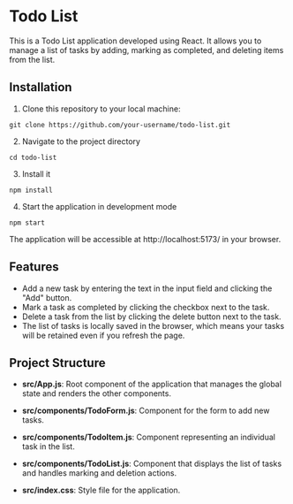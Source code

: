 # Todo List

This is a Todo List application developed using React. It allows you to manage a list of tasks by adding, marking as completed, and deleting items from the list.

## Installation

1. Clone this repository to your local machine:

```git
git clone https://github.com/your-username/todo-list.git
```

2. Navigate to the project directory

```git
cd todo-list
```

3. Install it

```git
npm install
```

4. Start the application in development mode

```git
npm start
```

The application will be accessible at http://localhost:5173/ in your browser.

## Features

- Add a new task by entering the text in the input field and clicking the "Add" button.
- Mark a task as completed by clicking the checkbox next to the task.
- Delete a task from the list by clicking the delete button next to the task.
- The list of tasks is locally saved in the browser, which means your tasks will be retained even if you refresh the page.

## Project Structure

- **src/App.js**: Root component of the application that manages the global state and renders the other components.

- **src/components/TodoForm.js**: Component for the form to add new tasks.

- **src/components/TodoItem.js**: Component representing an individual task in the list.

- **src/components/TodoList.js**: Component that displays the list of tasks and handles marking and deletion actions.

- **src/index.css**: Style file for the application.

